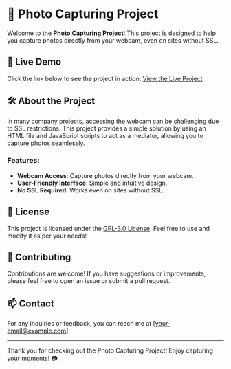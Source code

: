 # 📸 Photo Capturing Project

Welcome to the **Photo Capturing Project**! This project is designed to help you capture photos directly from your webcam, even on sites without SSL.

## 🚀 Live Demo
Click the link below to see the project in action:
[View the Live Project](https://patilprem21.github.io/photo-capturing/)

## 🛠️ About the Project
In many company projects, accessing the webcam can be challenging due to SSL restrictions. This project provides a simple solution by using an HTML file and JavaScript scripts to act as a mediator, allowing you to capture photos seamlessly.

### Features:
- **Webcam Access**: Capture photos directly from your webcam.
- **User-Friendly Interface**: Simple and intuitive design.
- **No SSL Required**: Works even on sites without SSL.

## 📄 License
This project is licensed under the [GPL-3.0 License](LICENSE). Feel free to use and modify it as per your needs!

## 🤝 Contributing
Contributions are welcome! If you have suggestions or improvements, please feel free to open an issue or submit a pull request.

## 📫 Contact
For any inquiries or feedback, you can reach me at [your-email@example.com].

---

Thank you for checking out the Photo Capturing Project! Enjoy capturing your moments! 📷
